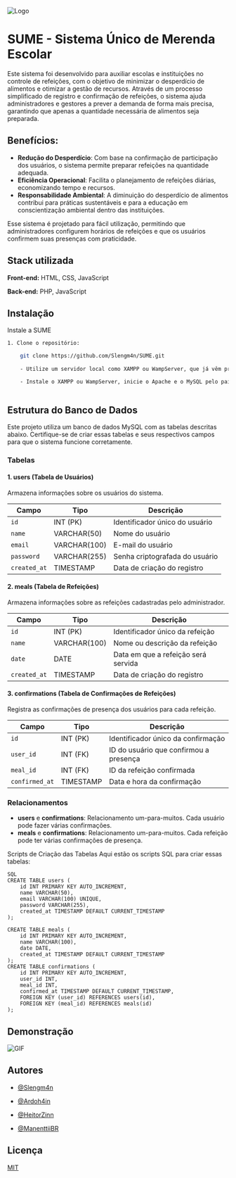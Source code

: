 
![Logo]([https://i.postimg.cc/CM6Pz1Xs/SUME.png](https://i.postimg.cc/RhFrrKzy/SUME-1.png))



# SUME - Sistema Único de Merenda Escolar

Este sistema foi desenvolvido para auxiliar escolas e instituições no controle de refeições, com o objetivo de minimizar o desperdício de alimentos e otimizar a gestão de recursos. Através de um processo simplificado de registro e confirmação de refeições, o sistema ajuda administradores e gestores a prever a demanda de forma mais precisa, garantindo que apenas a quantidade necessária de alimentos seja preparada.

## Benefícios:
- **Redução do Desperdício**: Com base na confirmação de participação dos usuários, o sistema permite preparar refeições na quantidade adequada.
- **Eficiência Operacional**: Facilita o planejamento de refeições diárias, economizando tempo e recursos.
- **Responsabilidade Ambiental**: A diminuição do desperdício de alimentos contribui para práticas sustentáveis e para a educação em conscientização ambiental dentro das instituições.
  
  
Esse sistema é projetado para fácil utilização, permitindo que administradores configurem horários de refeições e que os usuários confirmem suas presenças com praticidade.

## Stack utilizada

**Front-end:** HTML, CSS, JavaScript

**Back-end:** PHP, JavaScript


## Instalação

Instale a SUME

```bash
1. Clone o repositório:

    git clone https://github.com/Slengm4n/SUME.git
   
    - Utilize um servidor local como XAMPP ou WampServer, que já vêm pré-configurados com PHP, MySQL e Apache para facilitar o ambiente de desenvolvimento local.

    - Instale o XAMPP ou WampServer, inicie o Apache e o MySQL pelo painel de controle, e aponte o navegador para `http://localhost/SUME` para acessar o projeto localmente.
  
```
## Estrutura do Banco de Dados

Este projeto utiliza um banco de dados MySQL com as tabelas descritas abaixo. Certifique-se de criar essas tabelas e seus respectivos campos para que o sistema funcione corretamente.

### Tabelas

#### 1. **users** (Tabela de Usuários)
Armazena informações sobre os usuários do sistema.

| Campo        | Tipo       | Descrição                              |
|--------------|------------|----------------------------------------|
| `id`         | INT (PK)   | Identificador único do usuário         |
| `name`       | VARCHAR(50)| Nome do usuário                        |
| `email`      | VARCHAR(100) | E-mail do usuário                    |
| `password`   | VARCHAR(255) | Senha criptografada do usuário       |
| `created_at` | TIMESTAMP  | Data de criação do registro            |

#### 2. **meals** (Tabela de Refeições)
Armazena informações sobre as refeições cadastradas pelo administrador.

| Campo        | Tipo       | Descrição                              |
|--------------|------------|----------------------------------------|
| `id`         | INT (PK)   | Identificador único da refeição        |
| `name`       | VARCHAR(100) | Nome ou descrição da refeição        |
| `date`       | DATE       | Data em que a refeição será servida    |
| `created_at` | TIMESTAMP  | Data de criação do registro            |

#### 3. **confirmations** (Tabela de Confirmações de Refeições)
Registra as confirmações de presença dos usuários para cada refeição.

| Campo        | Tipo       | Descrição                              |
|--------------|------------|----------------------------------------|
| `id`         | INT (PK)   | Identificador único da confirmação     |
| `user_id`    | INT (FK)   | ID do usuário que confirmou a presença |
| `meal_id`    | INT (FK)   | ID da refeição confirmada              |
| `confirmed_at` | TIMESTAMP | Data e hora da confirmação            |

### Relacionamentos
- **users** e **confirmations**: Relacionamento um-para-muitos. Cada usuário pode fazer várias confirmações.
- **meals** e **confirmations**: Relacionamento um-para-muitos. Cada refeição pode ter várias confirmações de presença.

Scripts de Criação das Tabelas
Aqui estão os scripts SQL para criar essas tabelas:
```
SQL
CREATE TABLE users (
    id INT PRIMARY KEY AUTO_INCREMENT,
    name VARCHAR(50),
    email VARCHAR(100) UNIQUE,
    password VARCHAR(255),
    created_at TIMESTAMP DEFAULT CURRENT_TIMESTAMP
);

CREATE TABLE meals (
    id INT PRIMARY KEY AUTO_INCREMENT,
    name VARCHAR(100),
    date DATE,
    created_at TIMESTAMP DEFAULT CURRENT_TIMESTAMP
);
CREATE TABLE confirmations (
    id INT PRIMARY KEY AUTO_INCREMENT,
    user_id INT,
    meal_id INT,
    confirmed_at TIMESTAMP DEFAULT CURRENT_TIMESTAMP,
    FOREIGN KEY (user_id) REFERENCES users(id),
    FOREIGN KEY (meal_id) REFERENCES meals(id)
);
```


    
## Demonstração

![GIF](https://i.giphy.com/media/v1.Y2lkPTc5MGI3NjExeXM3a2p1YWJwM3Exc3E2eHFhazd4dGUyeGFpeGtoYXZndTFkZ2lyZyZlcD12MV9pbnRlcm5hbF9naWZfYnlfaWQmY3Q9Zw/Hxc5ZVcxzkdPDU9VoX/giphy-downsized-large.gif)


## Autores

- [@Slengm4n](https://www.github.com/Slengm4n)

- [@Ardoh4in](https://github.com/Ardoh4in)

- [@HeitorZinn](https://github.com/HeitorZinn)

- [@ManenttiiBR](https://github.com/ManenttiiBR)

## Licença

[MIT](https://choosealicense.com/licenses/mit/)

